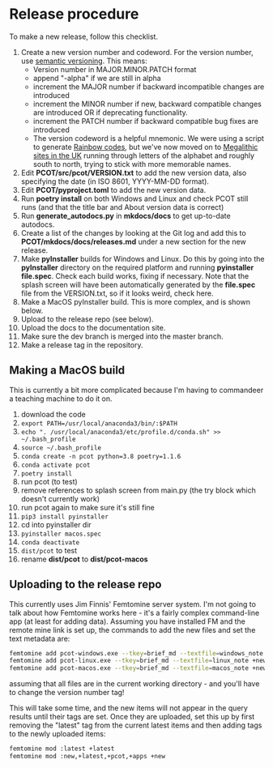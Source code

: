 # Release procedure

To make a new release, follow this checklist.

1. Create a new version number and codeword. For the version number, use
   [semantic versioning](https://semver.org). This means:
    * Version number in MAJOR.MINOR.PATCH format
    * append "-alpha" if we are still in alpha
    * increment the MAJOR number if backward incompatible changes are introduced
    * increment the MINOR number if new, backward compatible changes are introduced
      OR if deprecating functionality.
    * increment the PATCH number if backward compatible bug fixes are introduced
    * The version codeword is a helpful mnemonic. We were
      using a script to generate [Rainbow codes](http://pale.org/rainbow.php), but
      we've now moved on to [Megalithic sites in the UK](https://m.megalithic.co.uk/asb_mapsquare.php)
      running through letters of the alphabet and roughly south to north,
      trying to stick with more memorable names.
1. Edit **PCOT/src/pcot/VERSION.txt** to add the new version data, also
   specifying the date (in ISO 8601, YYYY-MM-DD format).
1. Edit **PCOT/pyproject.toml** to add the new version data.
1. Run **poetry install** on both Windows and Linux and check PCOT
   still runs (and that the title bar and About version data is correct)
1. Run **generate_autodocs.py** in **mkdocs/docs** to get up-to-date
   autodocs.
1. Create a list of the changes by looking at the Git log and add this
   to **PCOT/mkdocs/docs/releases.md** under a new section for the new
   release.
1. Make **pyInstaller** builds for Windows and Linux. Do this
   by going into the **pyInstaller** directory on the required platform
   and running **pyinstaller file.spec**. Check each build works,
   fixing if necessary. Note that the splash screen will
   have been automatically generated by the **file.spec** file from the 
   VERSION.txt, so if it looks weird, check here.
1. Make a MacOS pyInstaller build. This is more complex, and is shown
   below.
1. Upload to the release repo (see below).
1. Upload the docs to the documentation site.
1. Make sure the dev branch is merged into the master branch.
1. Make a release tag in the repository.


## Making a MacOS build

This is currently a bit more complicated because I'm having to
commandeer a teaching machine to do it on.

1. download the code 
2. ```export PATH=/usr/local/anaconda3/bin/:$PATH```
3. ```echo ". /usr/local/anaconda3/etc/profile.d/conda.sh" >> ~/.bash_profile```
4. ```source ~/.bash_profile```
5. ```conda create -n pcot python=3.8 poetry=1.1.6```
6. ```conda activate pcot```
7. ```poetry install```
8. run pcot (to test)
9. remove references to splash screen from main.py
(the try block which doesn't currently work)
10. run pcot again to make sure it's still fine
11. ```pip3 install pyinstaller```
12. cd into pyinstaller dir
13. ```pyinstaller macos.spec```
14. ```conda deactivate```
15. ```dist/pcot``` to test
16. rename **dist/pcot** to **dist/pcot-macos**

## Uploading to the release repo

This currently uses Jim Finnis' Femtomine server system.
I'm not going to talk about how Femtomine works here - it's a fairly
complex command-line app (at least for adding data). Assuming you
have installed FM and the remote mine link is set up, the commands
to add the new files and set the text metadata are:

```sh
femtomine add pcot-windows.exe --tkey=brief_md --textfile=windows_note +new +v0.2.0
femtomine add pcot-linux.exe --tkey=brief_md --textfile=linux_note +new +v0.2.0
femtomine add pcot-macos.exe --tkey=brief_md --textfile=macos_note +new +v0.2.0
```
assuming that all files are in the current working directory - and you'll have to change
the version number tag! 

This will take some time, and the new items will not appear in the query results until their tags
are set. Once they are uploaded, set this up by first removing the "latest" tag from the current
latest items and then adding tags to the newly uploaded items:
```sh
femtomine mod :latest +latest
femtomine mod :new,+latest,+pcot,+apps +new
```


